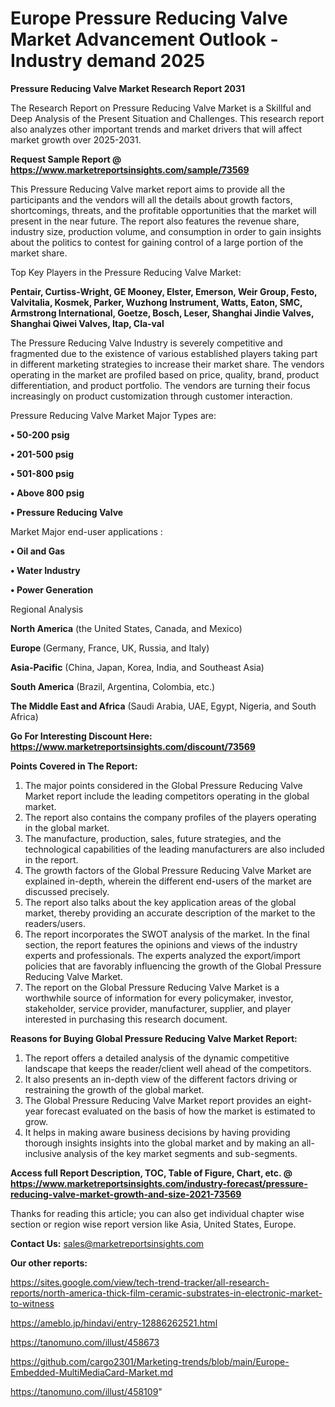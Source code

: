  # Europe Pressure Reducing Valve Market Advancement Outlook - Industry demand 2025

<strong>Pressure Reducing Valve Market Research Report 2031</strong>

The Research Report on Pressure Reducing Valve Market is a Skillful and Deep Analysis of the Present Situation and Challenges. This research report also analyzes other important trends and market drivers that will affect market growth over 2025-2031.

<strong>Request Sample Report @ <a href=https://www.marketreportsinsights.com/sample/73569>https://www.marketreportsinsights.com/sample/73569</a></strong>

This Pressure Reducing Valve market report aims to provide all the participants and the vendors will all the details about growth factors, shortcomings, threats, and the profitable opportunities that the market will present in the near future. The report also features the revenue share, industry size, production volume, and consumption in order to gain insights about the politics to contest for gaining control of a large portion of the market share.

Top Key Players in the Pressure Reducing Valve Market:

<strong>Pentair, Curtiss-Wright, GE Mooney, Elster, Emerson, Weir Group, Festo, Valvitalia, Kosmek, Parker, Wuzhong Instrument, Watts, Eaton, SMC, Armstrong International, Goetze, Bosch, Leser, Shanghai Jindie Valves, Shanghai Qiwei Valves, Itap, Cla-val</strong>

The Pressure Reducing Valve Industry is severely competitive and fragmented due to the existence of various established players taking part in different marketing strategies to increase their market share. The vendors operating in the market are profiled based on price, quality, brand, product differentiation, and product portfolio. The vendors are turning their focus increasingly on product customization through customer interaction.

Pressure Reducing Valve Market Major Types are:

<strong>• 50-200 psig

• 201-500 psig

• 501-800 psig

• Above 800 psig

• Pressure Reducing Valve</strong>

Market Major end-user applications :

<strong>• Oil and Gas

• Water Industry

• Power Generation</strong>

Regional Analysis

</u><strong><b>North America</b></strong> (the United States, Canada, and Mexico)

<strong><b>Europe </b></strong>(Germany, France, UK, Russia, and Italy)

<strong><b>Asia-Pacific</b></strong> (China, Japan, Korea, India, and Southeast Asia)

<strong><b>South America</b></strong> (Brazil, Argentina, Colombia, etc.)

<strong><b>The Middle East and Africa</b></strong> (Saudi Arabia, UAE, Egypt, Nigeria, and South Africa)

<strong>Go For Interesting Discount Here: <a href=https://www.marketreportsinsights.com/discount/73569>https://www.marketreportsinsights.com/discount/73569</a></strong>

<strong>Points Covered in The Report:</strong>
<ol>
  <li>The major points considered in the Global Pressure Reducing Valve Market report include the leading competitors operating in the global market.</li>
  <li>The report also contains the company profiles of the players operating in the global market.</li>
  <li>The manufacture, production, sales, future strategies, and the technological capabilities of the leading manufacturers are also included in the report.</li>
  <li>The growth factors of the Global Pressure Reducing Valve Market are explained in-depth, wherein the different end-users of the market are discussed precisely.</li>
  <li>The report also talks about the key application areas of the global market, thereby providing an accurate description of the market to the readers/users.</li>
  <li>The report incorporates the SWOT analysis of the market. In the final section, the report features the opinions and views of the industry experts and professionals. The experts analyzed the export/import policies that are favorably influencing the growth of the Global Pressure Reducing Valve Market.</li>
  <li>The report on the Global Pressure Reducing Valve Market is a worthwhile source of information for every policymaker, investor, stakeholder, service provider, manufacturer, supplier, and player interested in purchasing this research document.</li>
</ol>
<strong>Reasons for Buying Global Pressure Reducing Valve Market Report:</strong>

<ol>
  <li>The report offers a detailed analysis of the dynamic competitive landscape that keeps the reader/client well ahead of the competitors.</li>
  <li>It also presents an in-depth view of the different factors driving or restraining the growth of the global market.</li>
  <li>The Global Pressure Reducing Valve Market report provides an eight-year forecast evaluated on the basis of how the market is estimated to grow.</li>
  <li>It helps in making aware business decisions by having providing thorough insights insights into the global market and by making an all-inclusive analysis of the key market segments and sub-segments.</li>
</ol>
<strong>Access full Report Description, TOC, Table of Figure, Chart, etc. @ <a href=https://www.marketreportsinsights.com/industry-forecast/pressure-reducing-valve-market-growth-and-size-2021-73569>https://www.marketreportsinsights.com/industry-forecast/pressure-reducing-valve-market-growth-and-size-2021-73569</a></strong>


Thanks for reading this article; you can also get individual chapter wise section or region wise report version like Asia, United States, Europe.

<strong>Contact Us:</strong>
sales@marketreportsinsights.com

<strong>Our other reports:</strong>

<a href=https://sites.google.com/view/tech-trend-tracker/all-research-reports/north-america-thick-film-ceramic-substrates-in-electronic-market-to-witness>https://sites.google.com/view/tech-trend-tracker/all-research-reports/north-america-thick-film-ceramic-substrates-in-electronic-market-to-witness</a>

<a href=https://ameblo.jp/hindavi/entry-12886262521.html>https://ameblo.jp/hindavi/entry-12886262521.html</a>

<a href=https://tanomuno.com/illust/458673>https://tanomuno.com/illust/458673</a>

<a href=https://github.com/cargo2301/Marketing-trends/blob/main/Europe-Embedded-MultiMediaCard-Market.md>https://github.com/cargo2301/Marketing-trends/blob/main/Europe-Embedded-MultiMediaCard-Market.md</a>

<a href=https://tanomuno.com/illust/458109>https://tanomuno.com/illust/458109</a>"
